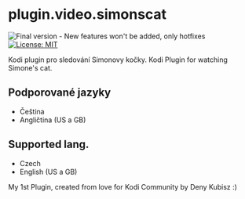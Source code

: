 # plugin.video.simonscat

![Final version - New features won't be added, only hotfixes](https://img.shields.io/badge/version-FINAL-blue.svg)
[![License: MIT](https://img.shields.io/badge/License-MIT-yellow.svg)](https://opensource.org/licenses/MIT)


Kodi plugin pro sledování Simonovy kočky.
Kodi Plugin for watching Simone's cat.

## Podporované jazyky
- Čeština
- Angličtina (US a GB)

## Supported lang.
- Czech
- English (US a GB)

My 1st Plugin, created from love for Kodi Community by Deny Kubisz :) 

